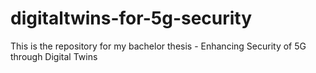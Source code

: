 # digitaltwins-for-5g-security
This is the repository for my bachelor thesis - Enhancing Security of 5G through Digital Twins
